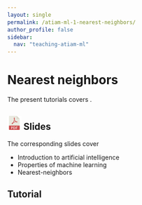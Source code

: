 ```yaml
---
layout: single
permalink: /atiam-ml-1-nearest-neighbors/
author_profile: false
sidebar:
  nav: "teaching-atiam-ml"
---
```


# Nearest neighbors

The present tutorials covers .

## [![](../images/pdf.png)](../documents/MML.Lesson.1.Introduction.pdf) Slides

The corresponding slides cover
  * Introduction to artificial intelligence
  * Properties of machine learning
  * Nearest-neighbors

## Tutorial 
